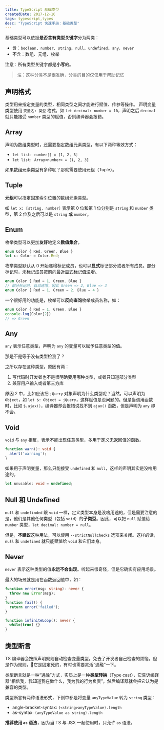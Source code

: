 ```yaml
---
title: TypeScript 基础类型
createdDate: 2017-12-16
tags: typescript,types
desc: "TypeScript 快速手册：基础类型"
---
```


基础类型可以依据**是否含有类型关键字**分为两类：

* 含：`boolean`、`number`、`string`、`null`、`undefined`、`any`、`never`
* 不含：数组、元组、枚举

注意：所有类型关键字都是**小写**的。

> 注：这种分类不是很准确，分类的目的仅仅用于帮助记忆

## 声明格式

类型用来指定变量的类型，相同类型之间才能进行赋值、传参等操作。
声明变量类型使用 `变量名: 类型` 格式，如 `let decimal: number = 10`，声明之后 `decimal` 就只能接受 `number` 类型的赋值，否则编译器会报错。

## Array

声明为数组类型时，还需要指定数组元素类型，有以下两种等效方式：

* `let list: number[] = [1, 2, 3]`
* `let list: Array<number> = [1, 2, 3]`

如果数组元素类型有多种呢？那就需要使用元组（Tuple）。

## Tuple

**元组**可以指定固定索引位置的数组元素类型。

如 `let x: [string, number]` 表示第 0 位和第 1 位分别是 `string` 和 `number` 类型，第 2 位及之后可以是 `string` **或** `number`。

## Enum

枚举类型可以更加**友好**地定义**数值集合**。

```ts
enum Color { Red, Green, Blue }
let c: Color = Color.Red;
```

枚举类型默认从 0 开始递增标记成员，也可以**显式**标记部分或者所有成员。部分标记时，未标记成员按前向最近显式标记值递增。

```ts
enum Color { Red = 1, Green, Blue }
// 部分标记时，自动递增，因此 Green => 2, Blue => 3
enum Color { Red = 1, Green = 2, Blue = 4 }
```

一个很好用的功能是，枚举可以**反向查询**枚举成员名称，如：

```ts
enum Color { Red = 1, Green, Blue }
console.log(Color[2])
// => Green
```

## Any

`any` 表示任意类型，声明为 `any` 的变量可以赋予任意类型的值。

那是不是等于没有类型检测了？

之所以存在这种类型，原因有两：

1. 写代码时开发者也不是很明确要用哪种类型，或者只知道部分类型
2. 兼容用户输入或者第三方库

原因 2 中，比如应该把 `jQuery` 对象声明为什么类型呢？当然，可以声明为 `Object`，如 `let $: Object = jQuery`，这样赋值是没问题的。但是当调用函数时，比如 `$.ajax()`，编译器却会报错说找不到 `ajax()` 函数，但是声明为 `any` 却不会。

## Void

`void` 与 `any` 相反，表示不能出现任意类型，多用于定义无返回值的函数。

```ts
function warn(): void {
  alert('warning');
}
```

如果用于声明变量，那么只能接受 `undefined` 和 `null`，这样的声明其实是没啥用途的。

```ts
let unusable: void = undefined;
```

## Null 和 Undefined

`null` 和 `undefinded` 跟 `void` 一样，定义类型本身是没啥用途的，但是需要注意的是，他们是其他任何类型（包括 `void`）的**子类型**。因此，可以把 `null` 赋值给 `number` 类型，`let decimal: number = null`。

但是，**不建议**这种用法，可以使用 `--strictNullChecks` 选项来关闭。这样的话，`null` 和 `undefined` 就只能赋值给 `void` 和它们本身。

## Never

`never` 表示这种类型的值**永远不会出现**。听起来很奇怪，但是它确实有应用场景。

最大的场景就是用在函数返回值中，如：

```ts
function error(msg: string): never {
  throw new Error(msg);
}
function fail() {
  return error('failed');
}
```

```ts
function infiniteLoop(): never {
  while(true) {}
}
```

## 类型断言

TS 编译器会按照声明规则自动检查变量类型，免去了开发者自己检查的烦恼。但是作为规则，它是固定死的，有时也需要灵活“通融”一下。

类型断言就是一种“通融”方式，实质上是一种**类型转换**（Type cast），它告诉编译器“相信我，我知道我在做什么，我为我的行为负责”，然后编译器就会把它认为是兼容的类型。

类型断言有两种语法形式，下例中都是将变量 `anyTypeValue` 转为 `string` 类型：

* angle-bracket-syntax: `(<string>anyTypeValue).length`
* as-syntax: `(anyTypeValue as string).length`

**推荐使用 `as` 语法**，因为当 TS 与 JSX 一起使用时，只允许 `as` 语法。
